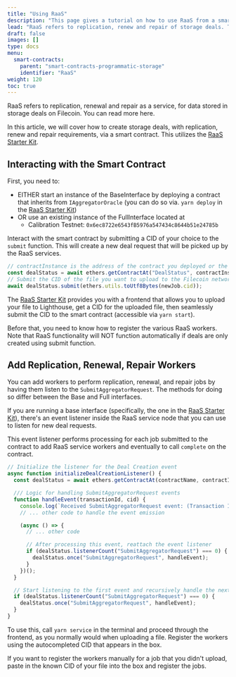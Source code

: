 ```yaml
---
title: "Using RaaS"
description: "This page gives a tutorial on how to use RaaS from a smart contract."
lead: "RaaS refers to replication, renew and repair of storage deals. The RaaS starter kit access RaaS from a smart contract."
draft: false
images: []
type: docs
menu:
  smart-contracts:
    parent: "smart-contracts-programmatic-storage"
    identifier: "RaaS"
weight: 120
toc: true
---
```


RaaS refers to replication, renewal and repair as a service, for data stored in storage deals on Filecoin. You can read more here.

In this article, we will cover how to create storage deals, with replication, renew and repair requirements, via a smart contract. This utilizes the [RaaS Starter Kit](https://github.com/filecoin-project/raas-starter-kit).

## Interacting with the Smart Contract

First, you need to:
- EITHER start an instance of the BaseInterface by deploying a contract that inherits from `IAggregatorOracle` (you can do so via. `yarn deploy` in the [RaaS Starter Kit](https://github.com/filecoin-project/raas-starter-kit))
- OR use an existing instance of the FullInterface located at 
  - Calibration Testnet: `0x6ec8722e6543fB5976a547434c8644b51e24785b`

Interact with the smart contract by submitting a CID of your choice to the `submit` function. This will create a new deal request that will be picked up by the RaaS services.

```javascript
// contractInstance is the address of the contract you deployed or the FullInterface address above.
const dealStatus = await ethers.getContractAt("DealStatus", contractInstance);
// Submit the CID of the file you want to upload to the Filecoin network in the following way.
await dealStatus.submit(ethers.utils.toUtf8Bytes(newJob.cid));
```

The [RaaS Starter Kit](https://github.com/filecoin-project/raas-starter-kit) provides you with a frontend that allows you to upload your file to Lighthouse, get a CID for the uploaded file, then seamlessly submit the CID to the smart contract (accessible via `yarn start`). 

Before that, you need to know how to register the various RaaS workers. Note that RaaS functionality will NOT function automatically if deals are only created using submit function.

## Add Replication, Renewal, Repair Workers

You can add workers to perform replication, renewal, and repair jobs by having them listen to the `SubmitAggregatorRequest`. The methods for doing so differ between the Base and Full interfaces.

If you are running a base interface (specifically, the one in the [RaaS Starter Kit](https://github.com/filecoin-project/raas-starter-kit)), there's an event listener inside the RaaS service node that you can use to listen for new deal requests.

This event listener performs processing for each job submitted to the contract to add RaaS service workers and eventually to call `complete` on the contract.

```javascript
// Initialize the listener for the Deal Creation event
async function initializeDealCreationListener() {
  const dealStatus = await ethers.getContractAt(contractName, contractInstance);

  /// Logic for handling SubmitAggregatorRequest events
  function handleEvent(transactionId, cid) {
    console.log(`Received SubmitAggregatorRequest event: (Transaction ID: ${transactionId}, CID: ${cid})`);
    // ... other code to handle the event emission

    (async () => {
      // ... other code

      // After processing this event, reattach the event listener
      if (dealStatus.listenerCount("SubmitAggregatorRequest") === 0) {
        dealStatus.once("SubmitAggregatorRequest", handleEvent);
      }
    })();
  }

  // Start listening to the first event and recursively handle the next events
  if (dealStatus.listenerCount("SubmitAggregatorRequest") === 0) {
    dealStatus.once("SubmitAggregatorRequest", handleEvent);
  }
}
```

To use this, call ```yarn service``` in the terminal and proceed through the frontend, as you normally would when uploading a file. Register the workers using the autocompleted CID that appears in the box.

If you want to register the workers manually for a job that you didn't upload, paste in the known CID of your file into the box and register the jobs.
